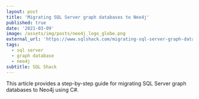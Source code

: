 ```yaml
---
layout: post
title: 'Migrating SQL Server graph databases to Neo4j'
published: true
date: '2021-03-09'
image: /assets/img/posts/neo4j_logo_globe.png
external_url: 'https://www.sqlshack.com/migrating-sql-server-graph-databases-to-neo4j/'
tags:
  - sql server
  - graph database
  - neo4j
subtitle: SQL Shack
---
```

This article provides a step-by-step guide for migrating SQL Server graph databases to Neo4j using C#.
